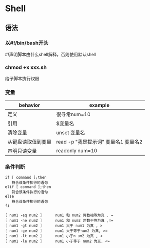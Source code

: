 # Shell

## 语法

### 以#!/bin/bash开头
#!声明脚本由什么shell解释，否则使用默认shell

### chmod +x xxx.sh
给予脚本执行权限

### 变量
|behavior|example|
|---|---|
|定义|很寻常num=10|
|引用|$变量名|
|清除变量|unset 变量名|
|从键盘读取值到变量|read -p "我是提示词" 变量名1 变量名2|
|声明只读变量|readonly num=10|

### 条件判断
```
if [ command ];then
   符合该条件执行的语句
elif [ command ];then
   符合该条件执行的语句
else
   符合该条件执行的语句
fi
```

```
[ num1 -eq num2 ]      num1 和 num2 两数相等为真 , =
[ num1 -ne num2 ]      num1 和 num2 两数不等为真 ,!=
[ num1 -gt num2 ]      num1 大于 num1 为真 , >
[ num1 -ge num2 ]      num1 大于等于num2 为真, >=
[ num1 -lt num2 ]      num1 小于n um2 为真 , <
[ num1 -le num2 ]      num1 小于等于 num2 为真, <=
```